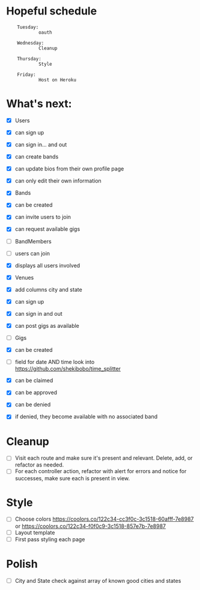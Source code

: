 # Hopeful schedule

        Tuesday:
                oauth
                
        Wednesday:
                Cleanup

        Thursday:
                Style

        Friday:
                Host on Heroku
                
# What's next:
- [x] Users
-   [x] can sign up
-   [x] can sign in... and out
-   [x] can create bands
-   [x] can update bios from their own profile page
-   [x] can only edit their own information

- [x] Bands
-   [x] can be created
-   [x] can invite users to join
-   [x] can request available gigs
        
- [ ] BandMembers
-   [ ] users can join
-   [x] displays all users involved

- [x] Venues
-   [x] add columns city and state
-   [x] can sign up
-   [x] can sign in and out
-   [x] can post gigs as available

- [ ] Gigs
-   [x] can be created
-   [ ] field for date AND time
        look into https://github.com/shekibobo/time_splitter
-   [x] can be claimed
-   [x] can be approved
-   [x] can be denied
-   [x] if denied, they become available with no associated band

# Cleanup
- [ ] Visit each route and make sure it's present and relevant. Delete, add, or refactor as needed.
- [ ] For each controller action, refactor with alert for errors and notice for successes, make sure each is present in view.

# Style
- [ ] Choose colors
        https://coolors.co/122c34-cc3f0c-3c1518-60afff-7e8987
        or
        https://coolors.co/122c34-f0f0c9-3c1518-857e7b-7e8987
- [ ] Layout template
- [ ] First pass styling each page

# Polish
- [ ] City and State check against array of known good cities and states

